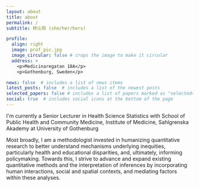 ```yaml
---
layout: about
title: about
permalink: /
subtitle: 林沁筠 (she/her/hers)

profile:
  align: right
  image: prof_pic.jpg
  image_circular: false # crops the image to make it circular
  address: >
    <p>Medicinaregatan 18A</p>
    <p>Gothenburg, Sweden</p>

news: false  # includes a list of news items
latest_posts: false  # includes a list of the newest posts
selected_papers: false # includes a list of papers marked as "selected={true}"
social: true  # includes social icons at the bottom of the page
---
```


I'm currently a Senior Lecturer in Health Science Statistics with School of Public Health and Community Medicine, Institute of Medicine, Sahlgrenska Akademy at University of Gothenburg

Most broadly, I am a methodologist invested in humanizing quantitative research to better understand mechanisms underlying inequities, particularly health and educational disparities, and, ultimately, informing policymaking. Towards this, I strive to advance and expand existing quantitative methods and the interpretation of inferences by incorporating human interactions, social and spatial contexts, and mediating factors within these analyses.
